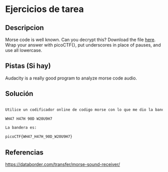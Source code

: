 # Ejercicios de tarea 

## Descripcion

Morse code is well known. Can you decrypt this? Download the file [here](https://artifacts.picoctf.net/c/235/morse_chal.wav). Wrap your answer with picoCTF{}, put underscores in place of pauses, and use all lowercase.

## Pistas (Si hay)

Audacity is a really good program to analyze morse code audio.

## Solución

``` Bash

Utilice un codificador online de codigo morse con lo que me dio la bandera sin guines bajos ni formato.

WH47 H47H 90D W20U9H7

La bandera es:

picoCTF{WH47_H47H_90D_W20U9H7}

```

## Referencias

https://databorder.com/transfer/morse-sound-receiver/